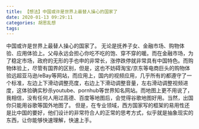 ```yaml
---
title: 【想法】中国或许是世界上最替人操心的国家了
date: 2020-01-13 09:29:11
categories: 胡思乱想
tags: 
---
```

中国或许是世界上最替人操心的国家了。
无论是抚养子女、金融市场、购物体验、应用体验上。父母永远会担心你吃不吃的饱、穿不穿的暖。而在金融市场，为了稳定市场，政府的无形的手也申的非常长，涨停跌停就非常具有中国特色。而购物体验上，尽管有国界的区别，但是，这也不妨碍淘宝/京东等电商巨头的购物体验远超亚马逊/eBay等网站，而应用上，国内的视频应用，几乎所有的都遵守了一个标准，左边上下滑动调整亮度，右边上下滑动调整音量，左右滑动调整视频进度，这体验确实秒杀youtube、pornhub等世界知名网站。而地图上更不用说了，我相信，没有任何人用过高德、百度等地图后，会觉得谷歌地图好用。当然，出国你只能用谷歌等国外地图了。 
但是，在专业领域，西方国家写的框架的易用性还是比中国的要好，他们设计的非常符合人的正常的思考方式，似乎就是抽象现实的东西，让你能够快速理解，快速上手。
